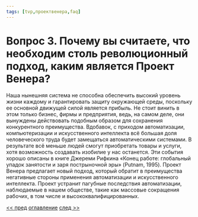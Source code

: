```yaml
---
tags: [tvp,проектвенера,faq]
---
```

# Вопрос 3. Почему вы считаете, что необходим столь революционный подход, каким является Проект Венера?

Наша нынешняя система не способна обеспечить высокий уровень жизни каждому и гарантировать защиту окружающей среды, поскольку ее основной движущей силой является прибыль. Не стоит винить в этом только бизнес, фирмы и предприятия, ведь, на самом деле, они вынуждены действовать подобным образом для сохранения конкурентного преимущества. Вдобавок, с приходом автоматизации, компьютеризации и искусственного интеллекта всё большая доля человеческого труда будет замещаться автоматическими системами. В результате всё меньше людей смогут приобретать товары и услуги, хотя возможность создавать изобилие у нас останется. Эти события хорошо описаны в книге Джереми Рифкина «Конец работе: глобальный упадок занятости и заря пострыночной эры» (Putnam, 1995). Проект Венера предлагает новый подход, который обратит в преимущества негативные стороны применения автоматизации и искусственного интеллекта. Проект устранит пагубные последствия автоматизации, наблюдаемые в нашем обществе, такие как массовые сокращения рабочих, в том числе и высококвалифицированных.

[<< пред](Вопрос%202.%20Что%20такое%20«ресурсо-ориентированная%20экономика».md) [оглавление](FAQ%20%D0%BF%D0%BE%20%D0%BF%D1%80%D0%BE%D0%B5%D0%BA%D1%82%D1%83%20%C2%AB%D0%92%D0%B5%D0%BD%D0%B5%D1%80%D0%B0%C2%BB.md) [след >>](Вопрос%204.%20Может%20быть,%20в%20правительстве%20просто%20нужны%20порядочные%20люди.md)
